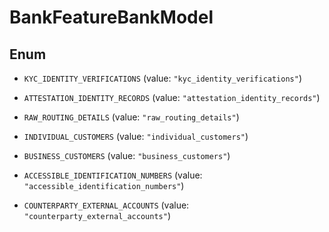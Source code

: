 

# BankFeatureBankModel

## Enum


* `KYC_IDENTITY_VERIFICATIONS` (value: `"kyc_identity_verifications"`)

* `ATTESTATION_IDENTITY_RECORDS` (value: `"attestation_identity_records"`)

* `RAW_ROUTING_DETAILS` (value: `"raw_routing_details"`)

* `INDIVIDUAL_CUSTOMERS` (value: `"individual_customers"`)

* `BUSINESS_CUSTOMERS` (value: `"business_customers"`)

* `ACCESSIBLE_IDENTIFICATION_NUMBERS` (value: `"accessible_identification_numbers"`)

* `COUNTERPARTY_EXTERNAL_ACCOUNTS` (value: `"counterparty_external_accounts"`)




